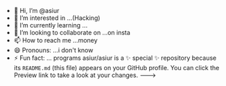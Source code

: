 - 👋 Hi, I’m @asiur
- 👀 I’m interested in ...(Hacking)
- 🌱 I’m currently learning ...
- 💞️ I’m looking to collaborate on ...on insta
- 📫 How to reach me ...money
- 😄 Pronouns: ...i don't know 
- ⚡ Fun fact: ... programs
asiur/asiur is a ✨ special ✨ repository because its `README.md` (this file) appears on your GitHub profile.
You can click the Preview link to take a look at your changes.
--->
